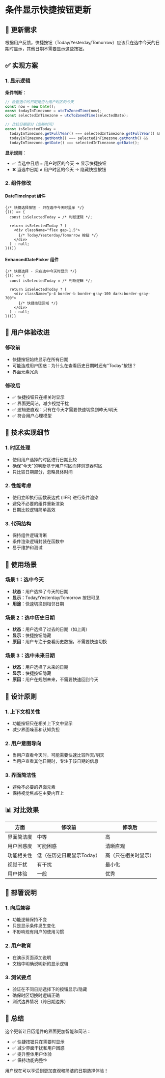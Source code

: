 # 条件显示快捷按钮更新

## 🎯 更新需求

根据用户反馈，快捷按钮（Today/Yesterday/Tomorrow）应该只在选中今天的日期时显示，其他日期不需要显示这些按钮。

## ✅ 实现方案

### 1. 显示逻辑

**条件判断**：
```javascript
// 检查选中的日期是否为用户时区的今天
const now = new Date();
const todayInTimezone = utcToZonedTime(now);
const selectedInTimezone = utcToZonedTime(selectedDate);

// 比较日期部分（忽略时间）
const isSelectedToday = 
  todayInTimezone.getFullYear() === selectedInTimezone.getFullYear() &&
  todayInTimezone.getMonth() === selectedInTimezone.getMonth() &&
  todayInTimezone.getDate() === selectedInTimezone.getDate();
```

**显示规则**：
- ✅ 当选中日期 = 用户时区的今天 → 显示快捷按钮
- ❌ 当选中日期 ≠ 用户时区的今天 → 隐藏快捷按钮

### 2. 组件修改

#### DateTimeInput 组件
```tsx
{/* 快捷选择按钮 - 只在选中今天时显示 */}
{(() => {
  const isSelectedToday = /* 判断逻辑 */;
  
  return isSelectedToday ? (
    <div className="flex gap-1.5">
      {/* Today/Yesterday/Tomorrow 按钮 */}
    </div>
  ) : null;
})()}
```

#### EnhancedDatePicker 组件
```tsx
{/* 快捷选择 - 只在选中今天时显示 */}
{(() => {
  const isSelectedToday = /* 判断逻辑 */;
  
  return isSelectedToday ? (
    <div className="p-4 border-b border-gray-100 dark:border-gray-700">
      {/* 快捷按钮区域 */}
    </div>
  ) : null;
})()}
```

## 🎨 用户体验改进

### 修改前
- 快捷按钮始终显示在所有日期
- 可能造成用户困惑：为什么在查看历史日期时还有"Today"按钮？
- 界面元素冗余

### 修改后
- ✅ 快捷按钮只在相关时显示
- ✅ 界面更简洁，减少视觉干扰
- ✅ 逻辑更直观：只有在今天才需要快速切换到昨天/明天
- ✅ 符合用户心理模型

## 🔧 技术实现细节

### 1. 时区处理
- 使用用户选择的时区进行日期比较
- 确保"今天"的判断基于用户时区而非浏览器时区
- 只比较日期部分，忽略具体时间

### 2. 性能考虑
- 使用立即执行函数表达式 (IIFE) 进行条件渲染
- 避免不必要的组件重新渲染
- 日期比较逻辑简单高效

### 3. 代码结构
- 保持组件逻辑清晰
- 条件渲染逻辑封装在函数中
- 易于维护和测试

## 📱 使用场景

### 场景 1：选中今天
- **状态**：用户选择了今天的日期
- **显示**：Today/Yesterday/Tomorrow 按钮可见
- **用途**：快速切换到相邻日期

### 场景 2：选中历史日期
- **状态**：用户选择了过去的日期（如上周）
- **显示**：快捷按钮隐藏
- **原因**：用户专注于查看历史数据，不需要快速切换

### 场景 3：选中未来日期
- **状态**：用户选择了未来的日期
- **显示**：快捷按钮隐藏
- **原因**：用户在规划未来，不需要快速回到今天

## 🎯 设计原则

### 1. 上下文相关性
- 功能按钮只在相关上下文中显示
- 减少界面噪音和认知负担

### 2. 用户意图导向
- 当用户查看今天时，可能需要快速比较昨天/明天
- 当用户查看其他日期时，专注于该日期的信息

### 3. 界面简洁性
- 避免不必要的界面元素
- 保持视觉焦点在主要内容上

## 📊 对比效果

| 方面 | 修改前 | 修改后 |
|------|--------|--------|
| 界面简洁度 | 中等 | 高 |
| 用户困惑度 | 可能困惑 | 清晰直观 |
| 功能相关性 | 低（在历史日期显示Today） | 高（只在相关时显示） |
| 视觉干扰 | 有干扰 | 最小化 |
| 用户体验 | 一般 | 优秀 |

## 🚀 部署说明

### 1. 向后兼容
- 功能逻辑保持不变
- 只是显示条件发生变化
- 不影响现有用户的使用习惯

### 2. 用户教育
- 在演示页面添加说明
- 文档中明确说明新的显示逻辑

### 3. 测试要点
- 验证在不同日期选择下的按钮显示/隐藏
- 确保时区切换时逻辑正确
- 测试边界情况（跨日期边界）

## 🎉 总结

这个更新让日历组件的界面更加智能和简洁：
- ✅ 快捷按钮只在需要时显示
- ✅ 减少界面干扰和用户困惑
- ✅ 提升整体用户体验
- ✅ 保持功能完整性

用户现在可以享受到更加直观和简洁的日期选择体验！
